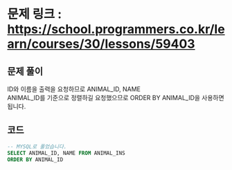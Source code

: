 # 문제 링크 : https://school.programmers.co.kr/learn/courses/30/lessons/59403

## 문제 풀이 
ID와 이름을 출력을 요청하므로 ANIMAL_ID, NAME<br/>
ANIMAL_ID를 기준으로 정렬하길 요청했으므로 ORDER BY ANIMAL_ID을 사용하면 됩니다.

## 코드
```sql
-- MYSQL로 풀었습니다.
SELECT ANIMAL_ID, NAME FROM ANIMAL_INS
ORDER BY ANIMAL_ID
```